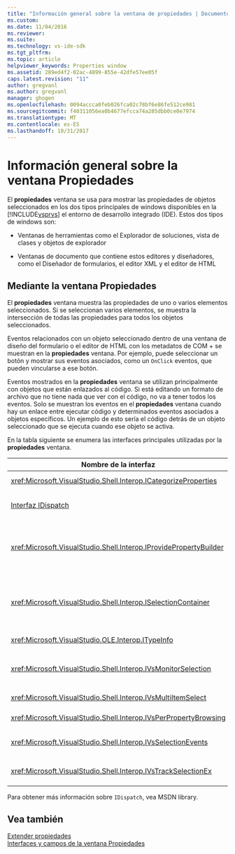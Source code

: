 ```yaml
---
title: "Información general sobre la ventana de propiedades | Documentos de Microsoft"
ms.custom: 
ms.date: 11/04/2016
ms.reviewer: 
ms.suite: 
ms.technology: vs-ide-sdk
ms.tgt_pltfrm: 
ms.topic: article
helpviewer_keywords: Properties window
ms.assetid: 289ed4f2-02ac-4899-855e-42dfe57ee05f
caps.latest.revision: "11"
author: gregvanl
ms.author: gregvanl
manager: ghogen
ms.openlocfilehash: 0094accca0feb026fca02c78bf6e86fe512ce981
ms.sourcegitcommit: f40311056ea0b4677efcca74a285dbb0ce0e7974
ms.translationtype: MT
ms.contentlocale: es-ES
ms.lasthandoff: 10/31/2017
---
```

# <a name="properties-window-overview"></a>Información general sobre la ventana Propiedades
El **propiedades** ventana se usa para mostrar las propiedades de objetos seleccionados en los dos tipos principales de windows disponibles en la [!INCLUDE[vsprvs](../../code-quality/includes/vsprvs_md.md)] el entorno de desarrollo integrado (IDE). Estos dos tipos de windows son:  
  
-   Ventanas de herramientas como el Explorador de soluciones, vista de clases y objetos de explorador  
  
-   Ventanas de documento que contiene estos editores y diseñadores, como el Diseñador de formularios, el editor XML y el editor de HTML  
  
## <a name="using-the-properties-window"></a>Mediante la ventana Propiedades  
 El **propiedades** ventana muestra las propiedades de uno o varios elementos seleccionados. Si se seleccionan varios elementos, se muestra la intersección de todas las propiedades para todos los objetos seleccionados.  
  
 Eventos relacionados con un objeto seleccionado dentro de una ventana de diseño del formulario o el editor de HTML con los metadatos de COM + se muestran en la **propiedades** ventana. Por ejemplo, puede seleccionar un botón y mostrar sus eventos asociados, como un `OnClick` eventos, que pueden vincularse a ese botón.  
  
 Eventos mostrados en la **propiedades** ventana se utilizan principalmente con objetos que están enlazados al código. Si está editando un formato de archivo que no tiene nada que ver con el código, no va a tener todos los eventos. Solo se muestran los eventos en el **propiedades** ventana cuando hay un enlace entre ejecutar código y determinados eventos asociados a objetos específicos. Un ejemplo de esto sería el código detrás de un objeto seleccionado que se ejecuta cuando ese objeto se activa.  
  
 En la tabla siguiente se enumera las interfaces principales utilizadas por la **propiedades** ventana.  
  
|Nombre de la interfaz|Descripción|  
|--------------------|-----------------|  
|<xref:Microsoft.VisualStudio.Shell.Interop.ICategorizeProperties>|Proporciona una lista de categorías para la **propiedades** ventana y cada propiedad se asigna a una categoría.|  
|[Interfaz IDispatch](https://msdn.microsoft.com/library/windows/desktop/ms221608.aspx)|Expone métodos y propiedades para la programación de herramientas y otras aplicaciones que admiten la automatización de un objeto.|  
|<xref:Microsoft.VisualStudio.Shell.Interop.IProvidePropertyBuilder>|Proporciona botones de puntos suspensivos (...) que se llama *generadores* que abrir ventanas de cuadro de diálogo modal implementadas por el propio objeto. Se utiliza si no tiene el tipo fácilmente un valor por el usuario en un campo de texto. Por ejemplo, podría utilizarse para abrir un selector de color que determina el valor RGB para usted.|  
|<xref:Microsoft.VisualStudio.Shell.Interop.ISelectionContainer>|Proporciona acceso a objetos que se utiliza para actualizar la información que se muestra en el **propiedades** ventana. <xref:Microsoft.VisualStudio.Shell.Interop.ISelectionContainer>se implementa mediante paquetes VSPackage para cada ventana que contiene objetos que pueden seleccionarse con propiedades relacionadas que se mostrarán.|  
|<xref:Microsoft.VisualStudio.OLE.Interop.ITypeInfo>|Proporciona información sobre el tipo de un objeto como métodos de una interfaz y los campos de una estructura.|  
|<xref:Microsoft.VisualStudio.Shell.Interop.IVsMonitorSelection>|Permite VSPackages para recibir la notificación de eventos de selección y recuperar información acerca de la jerarquía del proyecto actual, el elemento, el valor del elemento y el contexto de la interfaz de usuario de comandos.|  
|<xref:Microsoft.VisualStudio.Shell.Interop.IVsMultiItemSelect>|Proporciona el entorno que brinda acceso a las selecciones múltiples.|  
|<xref:Microsoft.VisualStudio.Shell.Interop.IVsPerPropertyBrowsing>|Usa para proporcionar los nombres traducidos en algunas propiedades que se muestran en la **propiedades** ventana.|  
|<xref:Microsoft.VisualStudio.Shell.Interop.IVsSelectionEvents>|Notifica a VSPackages registrados de los cambios en la selección actual, el valor del elemento o el contexto de la interfaz de usuario de comandos.|  
|<xref:Microsoft.VisualStudio.Shell.Interop.IVsTrackSelectionEx>|Notifica el entorno de un cambio en la selección actual y proporciona acceso a la información de jerarquía y elementos relacionados con la nueva selección.|  
  
 Para obtener más información sobre `IDispatch`, vea MSDN library.  
  
## <a name="see-also"></a>Vea también  
 [Extender propiedades](../../extensibility/internals/extending-properties.md)   
 [Interfaces y campos de la ventana Propiedades](../../extensibility/internals/properties-window-fields-and-interfaces.md)